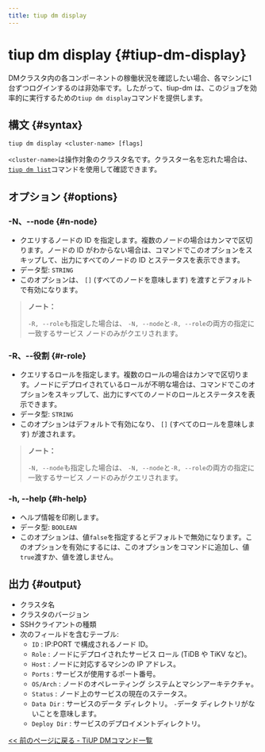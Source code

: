 ```yaml
---
title: tiup dm display
---
```


# tiup dm display {#tiup-dm-display}

DMクラスタ内の各コンポーネントの稼働状況を確認したい場合、各マシンに1台ずつログインするのは非効率です。したがって、tiup-dm は、このジョブを効率的に実行するための`tiup dm display`コマンドを提供します。

## 構文 {#syntax}

```shell
tiup dm display <cluster-name> [flags]
```

`<cluster-name>`は操作対象のクラスタ名です。クラスター名を忘れた場合は、 [`tiup dm list`](/tiup/tiup-component-dm-list.md)コマンドを使用して確認できます。

## オプション {#options}

### -N、--node {#n-node}

-   クエリするノードの ID を指定します。複数のノードの場合はカンマで区切ります。ノードの ID がわからない場合は、コマンドでこのオプションをスキップして、出力にすべてのノードの ID とステータスを表示できます。
-   データ型: `STRING`
-   このオプションは、 `[]` (すべてのノードを意味します) を渡すとデフォルトで有効になります。

> **ノート：**
>
> `-R, --role`も指定した場合は、 `-N, --node`と`-R, --role`の両方の指定に一致するサービス ノードのみがクエリされます。

### -R、--役割 {#r-role}

-   クエリするロールを指定します。複数のロールの場合はカンマで区切ります。ノードにデプロイされているロールが不明な場合は、コマンドでこのオプションをスキップして、出力にすべてのノードのロールとステータスを表示できます。
-   データ型: `STRING`
-   このオプションはデフォルトで有効になり、 `[]` (すべてのロールを意味します) が渡されます。

> **ノート：**
>
> `-N, --node`も指定した場合は、 `-N, --node`と`-R, --role`の両方の指定に一致するサービス ノードのみがクエリされます。

### -h, --help {#h-help}

-   ヘルプ情報を印刷します。
-   データ型: `BOOLEAN`
-   このオプションは、値`false`を指定するとデフォルトで無効になります。このオプションを有効にするには、このオプションをコマンドに追加し、値`true`渡すか、値を渡しません。

## 出力 {#output}

-   クラスタ名
-   クラスタのバージョン
-   SSHクライアントの種類
-   次のフィールドを含むテーブル:
    -   `ID` : IP:PORT で構成されるノード ID。
    -   `Role` : ノードにデプロイされたサービス ロール (TiDB や TiKV など)。
    -   `Host` : ノードに対応するマシンの IP アドレス。
    -   `Ports` : サービスが使用するポート番号。
    -   `OS/Arch` : ノードのオペレーティング システムとマシンアーキテクチャ。
    -   `Status` : ノード上のサービスの現在のステータス。
    -   `Data Dir` : サービスのデータ ディレクトリ。 `-`データ ディレクトリがないことを意味します。
    -   `Deploy Dir` : サービスのデプロイメントディレクトリ。

[&lt;&lt; 前のページに戻る - TiUP DMコマンド一覧](/tiup/tiup-component-dm.md#command-list)
